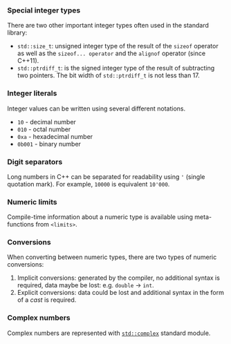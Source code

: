 ### Special integer types

There are two other important integer types often used in the standard library:

- `std::size_t`: unsigned integer type of the result of the `sizeof` operator as well as the `sizeof... operator` and the `alignof` operator (since C++11).
- `std::ptrdiff_t`: is the signed integer type of the result of subtracting two pointers. The bit width of `std::ptrdiff_t` is not less than 17.

### Integer literals

Integer values can be written using several different notations.

- `10` - decimal number
- `010` - octal number
- `0xa` - hexadecimal number
- `0b001` - binary number

### Digit separators

Long numbers in C++ can be separated for readability using `'` (single quotation mark). For example, `10000` is equivalent `10'000`.

### Numeric limits

Compile-time information about a numeric type is available using meta-functions from `<limits>`.

### Conversions

When converting between numeric types, there are two types of numeric conversions:

1. Implicit conversions: generated by the compiler, no additional syntax is required, data maybe be lost: e.g. `double` -> `int`.
2. Explicit conversions: data could be lost and additional syntax in the form of a _cast_ is required.

### Complex numbers

Complex numbers are represented with [`std::complex`][complex] standard module.

[fundamental-types]: https://en.cppreference.com/w/cpp/language/types
[numeric-limits]: https://en.cppreference.com/w/cpp/types/numeric_limits
[complex]: https://en.cppreference.com/w/cpp/numeric/complex
